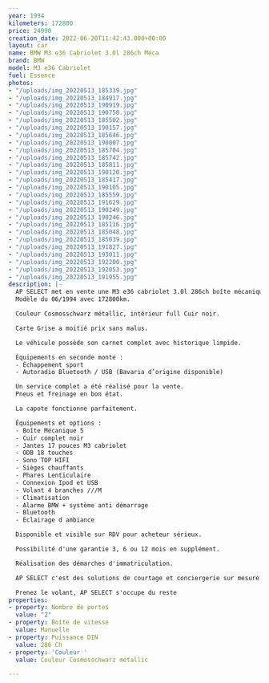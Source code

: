```yaml
---
year: 1994
kilometers: 172800
price: 24990
creation_date: 2022-06-20T11:42:43.000+00:00
layout: car
name: BMW M3 e36 Cabriolet 3.0l 286ch Méca
brand: BMW
model: M3 e36 Cabriolet
fuel: Essence
photos:
- "/uploads/img_20220513_185339.jpg"
- "/uploads/img_20220513_184917.jpg"
- "/uploads/img_20220513_190919.jpg"
- "/uploads/img_20220513_190750.jpg"
- "/uploads/img_20220513_185502.jpg"
- "/uploads/img_20220513_190157.jpg"
- "/uploads/img_20220513_185646.jpg"
- "/uploads/img_20220513_190007.jpg"
- "/uploads/img_20220513_185704.jpg"
- "/uploads/img_20220513_185742.jpg"
- "/uploads/img_20220513_185811.jpg"
- "/uploads/img_20220513_190120.jpg"
- "/uploads/img_20220513_185417.jpg"
- "/uploads/img_20220513_190105.jpg"
- "/uploads/img_20220513_185559.jpg"
- "/uploads/img_20220513_191629.jpg"
- "/uploads/img_20220513_190249.jpg"
- "/uploads/img_20220513_190246.jpg"
- "/uploads/img_20220513_185116.jpg"
- "/uploads/img_20220513_185048.jpg"
- "/uploads/img_20220513_185039.jpg"
- "/uploads/img_20220513_191827.jpg"
- "/uploads/img_20220513_193011.jpg"
- "/uploads/img_20220513_192200.jpg"
- "/uploads/img_20220513_192053.jpg"
- "/uploads/img_20220513_191955.jpg"
description: |-
  AP SELECT met en vente une M3 e36 cabriolet 3.0l 286ch boîte mécanique.
  Modèle du 06/1994 avec 172800km.

  Couleur Cosmosschwarz métallic, intérieur full Cuir noir.

  Carte Grise a moitié prix sans malus.

  Le véhicule possède son carnet complet avec historique limpide.

  Équipements en seconde monte :
  - Échappement sport
  - Autoradio Bluetooth / USB (Bavaria d’origine disponible)

  Un service complet a été réalisé pour la vente.
  Pneus et freinage en bon état.

  La capote fonctionne parfaitement.

  Équipements et options :
  - Boîte Mécanique 5
  - Cuir complet noir
  - Jantes 17 pouces M3 cabriolet
  - ODB 18 touches
  - Sono TOP HIFI
  - Sièges chauffants
  - Phares Lenticulaire
  - Connexion Ipod et USB
  - Volant 4 branches ///M
  - Climatisation
  - Alarme BMW + système anti démarrage
  - Bluetooth
  - Éclairage d ambiance

  Disponible et visible sur RDV pour acheteur sérieux.

  Possibilité d'une garantie 3, 6 ou 12 mois en supplément.

  Réalisation des démarches d'immatriculation.

  AP SELECT c'est des solutions de courtage et conciergerie sur mesure pour profiter librement de sa passion et de son patrimoine.

  Prenez le volant, AP SELECT s'occupe du reste
properties:
- property: Nombre de portes
  value: "2"
- property: Boîte de vitesse
  value: Manuelle
- property: Puissance DIN
  value: 286 Ch
- property: 'Couleur '
  value: Couleur Cosmosschwarz métallic

---
```

